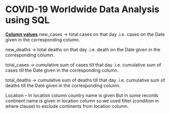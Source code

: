 # COVID-19 Worldwide Data Analysis using SQL

<u>**Column values**</u>
new_cases ->  total cases on that day
 .i.e. cases on the Date given in the corresponding column.

new_deaths -> total deaths on that day
 .i.e. death on the Date given in the corresponding column.

total_cases -> cumulative sum of cases till that day 
.i.e. cumulative sum of cases till the Date given in the corresponding column.

total_deaths -> cumulative sum of deaths till that day 
.i.e. cumulative sum of deaths till the Date given in the corresponding column.

Location – In location column country name is given 
But in some records continent name is given in location column so we used filter (condition in where clause) to exclude continents from location column.

